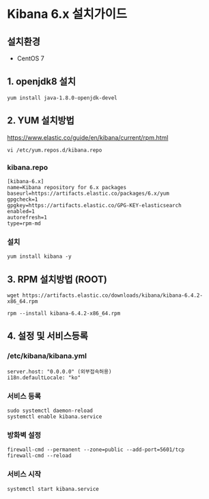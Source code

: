 # Kibana 6.x 설치가이드 

## 설치환경 
- CentOS 7 


## 1. openjdk8 설치
```
yum install java-1.8.0-openjdk-devel
```


## 2. YUM 설치방법

https://www.elastic.co/guide/en/kibana/current/rpm.html

```
vi /etc/yum.repos.d/kibana.repo
```

### kibana.repo
```
[kibana-6.x]
name=Kibana repository for 6.x packages
baseurl=https://artifacts.elastic.co/packages/6.x/yum
gpgcheck=1
gpgkey=https://artifacts.elastic.co/GPG-KEY-elasticsearch
enabled=1
autorefresh=1
type=rpm-md
```

### 설치 
```
yum install kibana -y
```

## 3. RPM 설치방법 (ROOT)
```
wget https://artifacts.elastic.co/downloads/kibana/kibana-6.4.2-x86_64.rpm

rpm --install kibana-6.4.2-x86_64.rpm
```

## 4. 설정 및 서비스등록

### /etc/kibana/kibana.yml

```
server.host: "0.0.0.0" (외부접속허용)
i18n.defaultLocale: "ko"
```

### 서비스 등록 
```
sudo systemctl daemon-reload
systemctl enable kibana.service
```

### 방화벽 설정 
```
firewall-cmd --permanent --zone=public --add-port=5601/tcp
firewall-cmd --reload
```

### 서비스 시작
```
systemctl start kibana.service
